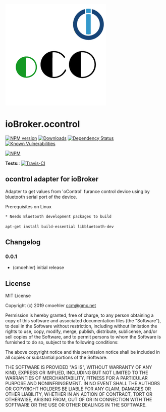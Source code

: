 ![Logo](admin/ocontrol.png)
# ioBroker.ocontrol

[![NPM version](http://img.shields.io/npm/v/iobroker.ocontrol.svg)](https://www.npmjs.com/package/iobroker.ocontrol)
[![Downloads](https://img.shields.io/npm/dm/iobroker.ocontrol.svg)](https://www.npmjs.com/package/iobroker.ocontrol)
[![Dependency Status](https://img.shields.io/david/cmoehler/iobroker.ocontrol.svg)](https://david-dm.org/cmoehler/iobroker.ocontrol)
[![Known Vulnerabilities](https://snyk.io/test/github/cmoehler/ioBroker.ocontrol/badge.svg)](https://snyk.io/test/github/cmoehler/ioBroker.ocontrol)

[![NPM](https://nodei.co/npm/iobroker.ocontrol.png?downloads=true)](https://nodei.co/npm/iobroker.ocontrol/)

**Tests:**: [![Travis-CI](http://img.shields.io/travis/cmoehler/ioBroker.ocontrol/master.svg)](https://travis-ci.org/cmoehler/ioBroker.ocontrol)

## ocontrol adapter for ioBroker

Adapter to get values from 'oControl' furance control device using by bluetooth serial port of the device.  

Prerequisites on Linux

    * Needs Bluetooth development packages to build

    apt-get install build-essential libbluetooth-dev
    
## Changelog

### 0.0.1
* (cmoehler) initial release

## License
MIT License

Copyright (c) 2019 cmoehler <ccm@gmx.net>

Permission is hereby granted, free of charge, to any person obtaining a copy
of this software and associated documentation files (the "Software"), to deal
in the Software without restriction, including without limitation the rights
to use, copy, modify, merge, publish, distribute, sublicense, and/or sell
copies of the Software, and to permit persons to whom the Software is
furnished to do so, subject to the following conditions:

The above copyright notice and this permission notice shall be included in all
copies or substantial portions of the Software.

THE SOFTWARE IS PROVIDED "AS IS", WITHOUT WARRANTY OF ANY KIND, EXPRESS OR
IMPLIED, INCLUDING BUT NOT LIMITED TO THE WARRANTIES OF MERCHANTABILITY,
FITNESS FOR A PARTICULAR PURPOSE AND NONINFRINGEMENT. IN NO EVENT SHALL THE
AUTHORS OR COPYRIGHT HOLDERS BE LIABLE FOR ANY CLAIM, DAMAGES OR OTHER
LIABILITY, WHETHER IN AN ACTION OF CONTRACT, TORT OR OTHERWISE, ARISING FROM,
OUT OF OR IN CONNECTION WITH THE SOFTWARE OR THE USE OR OTHER DEALINGS IN THE
SOFTWARE.